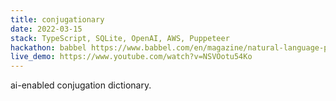 ```yaml
---
title: conjugationary
date: 2022-03-15
stack: TypeScript, SQLite, OpenAI, AWS, Puppeteer
hackathon: babbel https://www.babbel.com/en/magazine/natural-language-processing
live_demo: https://www.youtube.com/watch?v=NSVOotu54Ko
---
```


ai-enabled conjugation dictionary.
